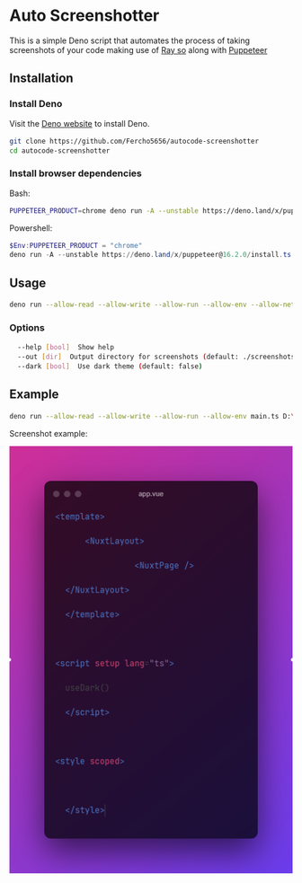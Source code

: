 # Auto Screenshotter
This is a simple Deno script that automates the process of taking screenshots of your code making use of [Ray so](https://ray.so) along with [Puppeteer](https://pptr.dev/)

## Installation
### Install Deno
Visit the [Deno website](https://deno.land/) to install Deno.
```bash
git clone https://github.com/Fercho5656/autocode-screenshotter
cd autocode-screenshotter
```

### Install browser dependencies
Bash:
```bash
PUPPETEER_PRODUCT=chrome deno run -A --unstable https://deno.land/x/puppeteer@16.2.0/install.ts
```
Powershell:
```powershell
$Env:PUPPETEER_PRODUCT = "chrome"
deno run -A --unstable https://deno.land/x/puppeteer@16.2.0/install.ts
```

## Usage
```bash
deno run --allow-read --allow-write --allow-run --allow-env --allow-net main.ts [dir] [options]
```

### Options
```bash
  --help [bool]  Show help
  --out [dir]  Output directory for screenshots (default: ./screenshots)
  --dark [bool]  Use dark theme (default: false)
```

## Example
```bash
deno run --allow-read --allow-write --allow-run --allow-env main.ts D:\Route\To\Your\Code --dark
```

Screenshot example:

![Vue code screenshot example](./example.png)
